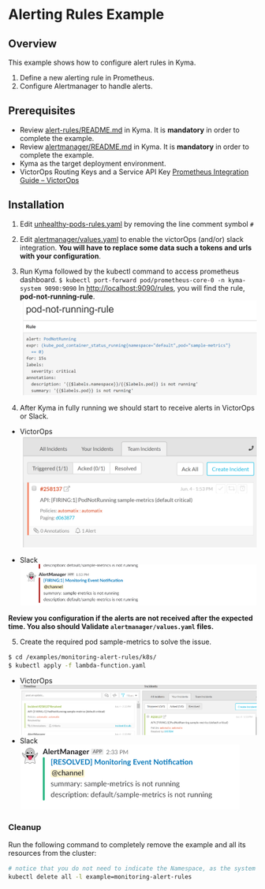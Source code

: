 # Alerting Rules Example

## Overview

This example shows how to configure alert rules in Kyma.

1. Define a new alerting rule in Prometheus.
2. Configure Alertmanager to handle alerts.

## Prerequisites

- Review [alert-rules/README.md](https://github.com/kyma-project/kyma/tree/master/resources/core/charts/monitoring/charts/alert-rules/README.md) in Kyma. It is **mandatory** in order to complete the example.
- Review [alertmanager/README.md](https://github.com/kyma-project/kyma/tree/master/resources/core/charts/monitoring/charts/alertmanager/README.md) in Kyma. It is **mandatory** in order to complete the example.
- Kyma as the target deployment environment.
- VictorOps Routing Keys and a Service API Key [Prometheus Integration Guide – VictorOps](https://help.victorops.com/knowledge-base/victorops-prometheus-integration/)

## Installation

1. Edit  [unhealthy-pods-rules.yaml](https://github.com/kyma-project/kyma/tree/master/resources/core/charts/monitoring/charts/alert-rules/templates/unhealthy-pods-rules.yaml) by removing the line comment symbol ```#```
2. Edit [alertmanager/values.yaml](https://github.com/kyma-project/kyma/blob/master/resources/core/charts/monitoring/charts/alertmanager/values.yaml) to enable the victorOps (and/or) slack integration. **You will have to replace some data such a tokens and urls with your configuration**.
3. Run Kyma followed by the kubectl command to access prometheus dashboard.
    ```$ kubectl port-forward pod/prometheus-core-0 -n kyma-system 9090:9090```
    In [http://localhost:9090/rules](http://localhost:9090/rules), you will find the rule, **pod-not-running-rule**.
    ![pod-not-running-rule](images/pod-not-running-rule.png)

4. After Kyma in fully running we should start to receive alerts in VictorOps or Slack.
- VictorOps
![VictorOps alerts](images/victorops-alert.png)

- Slack
![Slack alerts](images/slack-alert.png)

**Review you configuration if the alerts are not received after the expected time. You also should Validate ```alertmanager/values.yaml``` files.**

5. Create the required pod sample-metrics to solve the issue.

```bash
$ cd /examples/monitoring-alert-rules/k8s/
$ kubectl apply -f lambda-function.yaml
```
- VictorOps
![VictorOps alerts](images/victorops-solved.png)
- Slack
![Slack alerts](images/slack-solved.png)

### Cleanup
Run the following command to completely remove the example and all its resources from the cluster:

```bash
# notice that you do not need to indicate the Namespace, as the system created the resources using 'default namespace'
kubectl delete all -l example=monitoring-alert-rules
```
